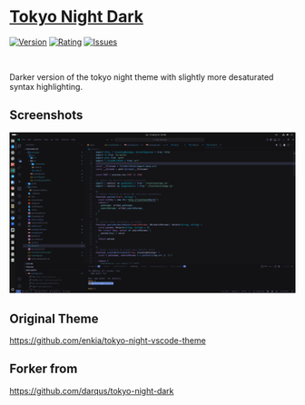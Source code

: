 # [Tokyo Night Dark](https://marketplace.visualstudio.com/items?itemName=darqus.tokyo-night-dark)

[![Version](https://vsmarketplacebadge.apphb.com/version/darqus.tokyo-night-dark.svg)](https://marketplace.visualstudio.com/items?itemName=darqus.tokyo-night-dark)
[![Rating](https://vsmarketplacebadge.apphb.com/rating-star/darqus.tokyo-night-dark.svg)](https://marketplace.visualstudio.com/items?itemName=darqus.tokyo-night-dark)
[![Issues](https://img.shields.io/github/issues/darqus/tokyo-night-dark)](https://github.com/darqus/tokyo-night-dark/issues)

<br>

Darker version of the tokyo night theme with slightly more desaturated syntax highlighting.

## Screenshots

![Screenshot - Tokyo Night Dark](https://raw.githubusercontent.com/darqus/tokyo-night-dark/master/static/ss_tokyo_night_dark.png)

## Original Theme

<https://github.com/enkia/tokyo-night-vscode-theme>

## Forker from

<https://github.com/darqus/tokyo-night-dark>
